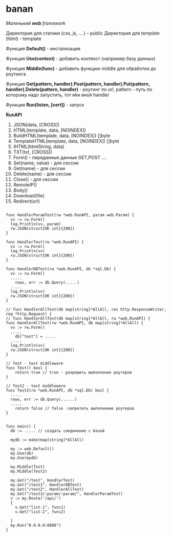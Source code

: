 # banan


*Маленький **web**  framework* 

Директория для статики (css, js, ....) - public
Директория для template (html) - template


Функция **Default()** - инстализация  

Функция **Use(context)** - добавить контекст (например базу данных)

Функция **Middle(func)** - добавить функцию middle для обработки до роутинга

Функция **Get(pattern, handler)**,**Post(pattern, handler)**,**Put(pattern, handler)**,**Delete(pattern, handler)** - роутинг по url, pattern - путь по которому надо запустить, тот иkи иной handler

Функция **Run(listen, [cert])** - запуск 

**RunAPI**
1. JSON(data, [CROSS])
1. HTML(template, data, [NOINDEX])
1. BuildHTML(template, data, [NOINDEX]) []byte
1. TemplateHTML(template, data, [NOINDEX]) []byte
1. IHTML(htmlString, data)
1. TXT(txt, [CROSS])
1. Form() - переданные данные GET,POST ....
1. Set(name, value) - для сессии
1. Get(name) -  для сессии
1. Delete(name) -  для сессии
1. Close() - для сессии
1. RemoteIP()
1. Body()
1. Download(file)  
1. Redirect(url)


```

func HandlerParamTest(rw *web.RunAPI, param web.Param) {
  vv := rw.Form()
  log.Println(vv, param)
  rw.JSON(struct{OK int}{200})
}

func HandlerTest(rw *web.RunAPI) {
  vv := rw.Form()
  log.Println(vv)
  rw.JSON(struct{OK int}{200})
}

func HandlerDBTest(rw *web.RunAPI, db *sql.Db) {
  vv := rw.Form()
  .....
    rows, err := db.Query(.....)
  .....
  log.Println(vv)
  rw.JSON(struct{OK int}{200})
}

// func HandlerAllTest(db map[string]*AllAll, res http.ResponseWriter, req *http.Request) {
// func HandlerAllTest(db map[string]*AllAll, rw *web.RunAPI) {
func HandlerAllTest(rw *web.RunAPI, db map[string]*AllAll) {
  vv := rw.Form()
  .....
    db["test"] = .....
  .....
  log.Println(vv)
  rw.JSON(struct{OK int}{200})
}

// Test - test middleware
func Test() bool {
	return true // true - разрешить выполнение роутеров
}
  
// Test2 - test middleware
func Test2(rw *web.RunAPI, db *sql.Db) bool {
  .....
  rows, err := db.Query(......)
  .....
	return false // false -запретить выполнение роутеров
}


func main() {
  db := ..... // создать соединение с базой

  mydb := make(map[string]*AllAll)

  my := web.Default()
  my.Use(db)
  my.Use(mydb)

  my.Middle(Test)
  my.Middle(Test2)
  
  my.Get("/test", HandlerTest)
  my.Get("/test1", HandlerDBTest)
  my.Get("/test2", HandlerAllTest)
  my.Get("/test3/:param/:param/", HandlerParamTest)
  v := my.Route('/api/')
  {
    v.Get("list-1", func1)
    v.Get("list-2", func2)
    
  }
  my.Run("0.0.0.0:8888")
}

```  
